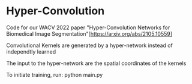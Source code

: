 # Hyper-Convolution
Code for our WACV 2022 paper "Hyper-Convolution Networks for Biomedical Image Segmentation"[https://arxiv.org/abs/2105.10559] 

Convolutional Kernels are generated by a hyper-network instead of independtly learned

The input to the hyper-network are the spatial coordinates of the kernels

To initiate training, run:
python main.py
